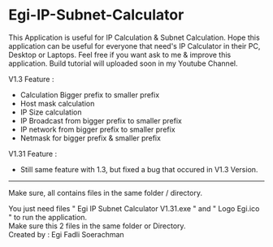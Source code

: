 # Egi-IP-Subnet-Calculator
This Application is useful for IP Calculation & Subnet Calculation.
Hope this application can be useful for everyone that need's IP Calculator in their PC, Desktop or Laptops.
Feel free if you want ask to me & improve this application. Build tutorial will uploaded soon in my Youtube Channel.

V1.3 Feature :
- Calculation Bigger prefix to smaller prefix
- Host mask calculation
- IP Size calculation
- IP Broadcast from bigger prefix to smaller prefix
- IP network from bigger prefix to smaller prefix
- Netmask for bigger prefix & smaller prefix

V1.31 Feature :
- Still same feature with 1.3, but fixed a bug that occured in V1.3 Version.
<hr />
Make sure, all contains files in the same folder / directory. <br />

You just need files " Egi IP Subnet Calculator V1.31.exe " and " Logo Egi.ico " to run the application.<br />
Make sure this 2 files in the same folder or Directory.
<br/>
Created by : Egi Fadli Soerachman
